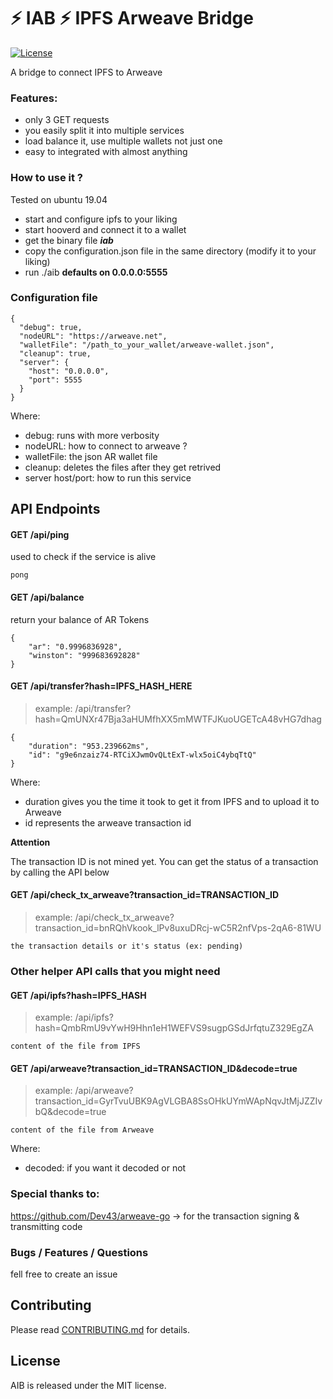 # :zap: IAB :zap: IPFS Arweave Bridge 

[![License](http://img.shields.io/badge/license-MIT-blue.svg)](https://github.com/AndreiD/arweave-ipfs-bridge/blob/master/LICENSE)

A bridge to connect IPFS to Arweave

### Features:

- only 3 GET requests
- you easily split it into multiple services
- load balance it, use multiple wallets not just one
- easy to integrated with almost anything

### How to use it ?

Tested on ubuntu 19.04

- start and configure ipfs to your liking
- start hooverd and connect it to a wallet
- get the binary file ***iab***
- copy the configuration.json file in the same directory (modify it to your liking)
- run ./aib **defaults on 0.0.0.0:5555**

### Configuration file

~~~~
{
  "debug": true,
  "nodeURL": "https://arweave.net",
  "walletFile": "/path_to_your_wallet/arweave-wallet.json",
  "cleanup": true,
  "server": {
    "host": "0.0.0.0",
    "port": 5555
  }
}
~~~~

Where:

- debug: runs with more verbosity
- nodeURL: how to connect to arweave ?
- walletFile: the json AR wallet file
- cleanup: deletes the files after they get retrived
- server host/port: how to run this service


## API Endpoints

#### GET /api/ping 
   
used to check if the service is alive

~~~~
pong
~~~~
   
#### GET /api/balance

return your balance of AR Tokens

~~~~
{
    "ar": "0.9996836928",
    "winston": "999683692828"
}
~~~~
   
#### GET /api/transfer?hash=IPFS_HASH_HERE

> example: /api/transfer?hash=QmUNXr47Bja3aHUMfhXX5mMWTFJKuoUGETcA48vHG7dhag

~~~~
{
    "duration": "953.239662ms",
    "id": "g9e6nzaiz74-RTCiXJwmOvQLtExT-wlx5oiC4ybqTtQ"
}
~~~~

Where:

- duration gives you the time it took to get it from IPFS and to upload it to Arweave
- id represents the arweave transaction id

**Attention**

The transaction ID is not mined yet. You can get the status of a transaction by calling the API below

   
#### GET /api/check_tx_arweave?transaction_id=TRANSACTION_ID

> example: /api/check_tx_arweave?transaction_id=bnRQhVkook_lPv8uxuDRcj-wC5R2nfVps-2qA6-81WU

~~~~
the transaction details or it's status (ex: pending)
~~~~


### Other helper API calls that you might need

#### GET /api/ipfs?hash=IPFS_HASH

> example: /api/ipfs?hash=QmbRmU9vYwH9Hhn1eH1WEFVS9sugpGSdJrfqtuZ329EgZA

~~~~
content of the file from IPFS
~~~~

#### GET /api/arweave?transaction_id=TRANSACTION_ID&decode=true

> example: /api/arweave?transaction_id=GyrTvuUBK9AgVLGBA8SsOHkUYmWApNqvJtMjJZZIvbQ&decode=true

~~~~
content of the file from Arweave
~~~~

Where:

- decoded: if you want it decoded or not

### Special thanks to:

https://github.com/Dev43/arweave-go -> for the transaction signing & transmitting code

### Bugs / Features / Questions

fell free to create an issue

## Contributing

Please read [CONTRIBUTING.md](CONTRIBUTING.md) for details.



## License

AIB is released under the MIT license.